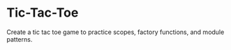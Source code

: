 # Tic-Tac-Toe
Create a tic tac toe game to practice scopes, factory functions, and module patterns. 
